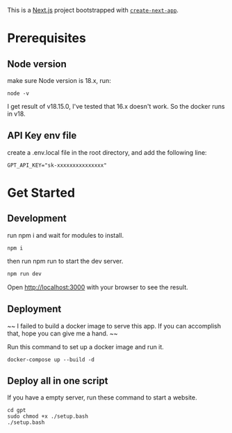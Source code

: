 This is a [Next.js](https://nextjs.org/) project bootstrapped with [`create-next-app`](https://github.com/vercel/next.js/tree/canary/packages/create-next-app).

# Prerequisites
## Node version

make sure Node version is 18.x, run:
    
    node -v

I get result of v18.15.0, I've tested that 16.x doesn't work. So the docker runs in v18.

## API Key env file
create a .env.local file in the root directory, and add the following line:
    
    GPT_API_KEY="sk-xxxxxxxxxxxxxxx"

# Get Started
## Development
run npm i and wait for modules to install.

    npm i
then run npm run to start the dev server.
```bash
npm run dev
```
Open [http://localhost:3000](http://localhost:3000) with your browser to see the result.

## Deployment


~~  I failed to build a docker image to serve this app. If you can accomplish that, hope you can give me a hand.  ~~

Run this command to set up a docker image and run it.

    docker-compose up --build -d

## Deploy all in one script
If you have a empty server, run these command to start a website.

    cd gpt
    sudo chmod +x ./setup.bash
    ./setup.bash





